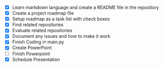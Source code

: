 - [X] Learn markdown language and create a README file in the repository
- [X] Create a project roadmap file
- [X] Setup roadmap as a task list with check boxes
- [X] Find related repositories
- [X] Evaluate related repositories
- [X] Document any issues and how to make it work
- [X] Finish Coding in main.py
- [X] Create PowerPoint
- [ ] Finish Powerpoint
- [X] Schedule Presentation
